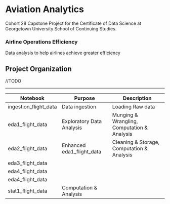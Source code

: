 # Aviation Analytics
Cohort 28 Capstone Project for the Certificate of Data Science at Georgetown University School of Continuing Studies.

### Airline Operations Efficiency

Data analysis to help airlines achieve greater efficiency

Project Organization
------------

//TODO
    


--------

| Notebook              | Purpose                   | Description                                 |
|-----------------------|---------------------------|---------------------------------------------|
| ingestion_flight_data | Data ingestion            | Loading Raw data                            |
| eda1_flight_data      | Exploratory Data Analysis | Munging & Wrangling, Computation & Analysis |
| eda2_flight_data      | Enhanced eda1_flight_data | Cleaning & Storage, Computation & Analysis  |
| eda3_flight_data      |                           |                                             |
| eda4_flight_data      |                           |                                             |
| eda4_flight_data      |                           |                                             |
| stat1_flight_data     | Computation & Analysis    |                                             |


